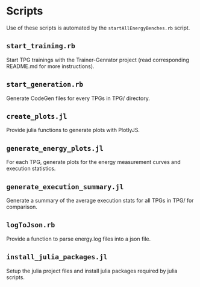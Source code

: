 # Scripts

Use of these scripts is automated by the `startAllEnergyBenches.rb` script.


## `start_training.rb`
Start TPG trainings with the Trainer-Genrator project (read corresponding README.md for more instructions).

## `start_generation.rb`
Generate CodeGen files for every TPGs in TPG/ directory.

## `create_plots.jl`
Provide julia functions to generate plots with PlotlyJS.

## `generate_energy_plots.jl`
For each TPG, generate plots for the energy measurement curves and execution statistics.

## `generate_execution_summary.jl`
Generate a summary of the average execution stats for all TPGs in TPG/ for comparison.

## `logToJson.rb`
Provide a function to parse energy.log files into a json file.

## `install_julia_packages.jl`
Setup the julia project files and install julia packages required by julia scripts.



